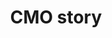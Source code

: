 ---
title: CMO story
slug: cmo-story
description: "Ontdek hoe een CMO student groeit van een beginner tot een ervaren professional."
branding: "CMO"
thumbnail:
    url: "cmo-story/thumb.jpg"
    alt: "Het CMO verhaal"
blurred:
    url: "cmo-story/thumb-blur.jpg"
    alt: "Het CMO Verhaal"
intro: 
  - title: "de CMO story"
    mobile:
      paragraph:
      - line: "Deze website bevat audio en video. Een optimale gebruikerservaring verkrijg je met een snellinternetverbinding."
    desktop:
      paragraph: 
      - line: "Deze website bevat audio en video. Een optimale gebruikerservaring verkrijg je met een snellinternetverbinding. "
      - line: Je kan zowel muiswiel als pijltjestoetsen gebruiken om te navigeren door het verhaal."
sections:
  - thumb: "slide01.png"
    text:
      position: "right"
      title: 
      - line: "CMO: een lovestory tussen creativiteit en technologie"
        color: "green"
        weight: "bold"
      paragraph:
      - line: "‘Crossmedia Ontwerp’ (CMO) is de afstudeerrichting waar visueel en creatief denken centraal staat, maar waar je evengoed inzicht verwerft in de technische uitvoermogelijkheden zodat je als afgestudeerde designer meteen inzetbaar bent in de boomende creatieve industrie."
    background:
      type: "video"
      url: "drone.mp4"
      gradient: "gradient right"
      mobile: "dark"
  - thumb: "slide02.png"
    text:
      position: "left"
      title: 
      - line: "Wat doet een crossmedia-ontwerper"
        color: "pink"
        weight: "bold"
      paragraph:
      - line: "Crossmedia ontwerpers zorgen ervoor dat elke boodschap van een klant een ‘branded experience’ wordt. Huisstijlen ontwikkelen, flyers en magazines vormgeven, lay-out voor web en mobile of digitale bewerking van beelden behoren tot het takenpakket."
        color: "dark"
      - line: "Je leert je ideeën visualiseren met klassieke middelen zoals potlood en papier, maar ook om ze digitaal uit te werken met de meest recente grafische software."
        color: "dark"
    background:
      type: "image"
      url: "slide02.jpg"
      mobile: "light"
  - thumb: "slide03.png"
    text:
      position: "right"
      title: 
      - line: "Technische kennis"
        color: "blue"
        weight: "bold"
      paragraph:
      - line: "Hoe meer je als ontwerper de grafische en digitale uitvoermogelijkheden kent, hoe groter je technologische bagage is, hoe efficiënter je later je klanten zal kunnen bedienen. Maar evengoed zal de opleiding je nieuwsgierigheid aanwakkeren voor de nog onbekende techologieën van morgen."
    background:
      type: "video"
      url: "drukkerij.mp4, drukkerij.webm"
      gradient: "gradient right"
      mobile: "light"
  - thumb: "slide04.png"
    text:
      position: "right"
      title: 
      - line: "Eerste jaar"
        color: "orange"
        weight: "bold"
      paragraph:
      - line: "Tijdens het eerste semester volgen alle GDM studenten eenzelfde programma. De competenties die je hierbij verwerft zijn voor alle toekomstige mediaprofessionals essentieel."
        color: "dark"
      - line: "Als CMO’er leg je hier je basis om later de meer complexe creatieve opdrachten te kunnen uitvoeren. Je leert over universele designprincipes en hoe die voor zowel voor web- als printdesigners de sleutel tot een goed ontwerp zijn."
        color: "dark"
    background:
      type: "image"
      url: "slide04.png"
      mobile: "light"
    stickers:
      - url: "beest.gif"
        position: "left midden"
        size: "xxlarge"
      - url: "navJ1.svg"
        position: "top center"
        size: "xlarge"
  - thumb: "slide05.png"
    text:
      position: "right"
      title: 
      - line: "Tweede jaar"
        color: "green"
        weight: "bold"
      paragraph:
      - line: "Vanaf het derde semester gaan we een versnelling hoger en worden de werkstukken complexer, het onderwerp van de briefings wordt realistischer en er wordt meer aandacht besteed aan het uitdenken van een sterk concept. User experience komt voor interactieve projecten op de voorgrond te staan."
    background:
      type: "image"
      url: "slide05.png"
      mobile: "dark"
    stickers:
      - url: "navJ2.svg"
        position: "top center"
        size: "xlarge"
  - thumb: "slide06.png"
    text:
      position: "left"
      title: 
      - line: "Keuzetraject Photodesign of Graphic design"
        color: "green"
        weight: "bold"
      paragraph:
      - line: "In semester 4 kan je kiezen om je werkstukken meer op een fotografische basis af te stemmen. Dan wordt je een photodesigner. Verkies je om vanuit puur grafische technieken visuals te creëeren voor je werkstukken dan kies je voor het keuzetraject Graphicdesign."
        color: "dark"
    background:
      type: "video"
      url: "project_kader_2.mp4"
      mobile: "light"
    stickers:
      - url: "navJ2.svg"
        position: "top center"
        size: "xlarge"
  - thumb: "slide07.png"
    text:
      position: "right"
      title: 
      - line: "Derde jaar"
        color: "blue"
        weight: "bold"
      paragraph:
      - line: "In het laatste jaar wordt je verder klaargestoomd voor het werkveld. Je krijgt de ruimte om op basis van een uitdagend pakket aan briefings te sleutelen aan een online portfolio dat als visitekaartje zal dienen voor je eerste sollicitatie. Het laatste semester sluit je af met een stage van 6 weken."
        color: "dark"
    background:
      type: "image"
      url: "slide07.png"
      mobile: "light"
    stickers:
      - url: "navJ3.svg"
        position: "top center"
        size: "xlarge"
  - thumb: "slide08.png"
    text:
      title:
      - line: "Bekijk ons interview"
        color: "pink"
        weight: "bold"
      paragraph: 
      - line: "Bekijk inverviews met onze studenten: link naar vimeo"
      hide: "desktop"
    background:
      type: "video"
      url: "interview.mp4, interview.webm"
      mobile: "light"
  - thumb: "slide09.png"
    text:
      position: "left"
      title:
      - line: "Meer weten?"
        color: "blue"
        weight: "bold"
      paragraph: 
      - line: "Wil je meer zien van onze studenten? Bekijk dan zeker eens de GDM portfolio of breng een bezoekje tijdens een van onze infodagen."
        color: "dark"
    background:
      type: "image"
      url: "slide09.png"
      mobile: "light"
    contact: true
created: 20/01/2017
active: true
enabled: true
order: 1
---
